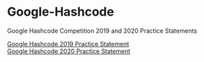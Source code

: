 # Google-Hashcode
Google Hashcode Competition 2019 and 2020 Practice Statements

<a href="https://github.com/Daply/hackathons/blob/master/Google-Hashcode/google-hashcode-practice-statement-2019/src/com/pizzacutter/assignment/pizza.pdf">Google Hashcode 2019 Practice Statement</a><br>
<a href="https://github.com/Daply/hackathons/blob/master/Google-Hashcode/google-hashcode-practice-statement-2020/practice_problem.pdf">Google Hashcode 2020 Practice Statement</a><br>
